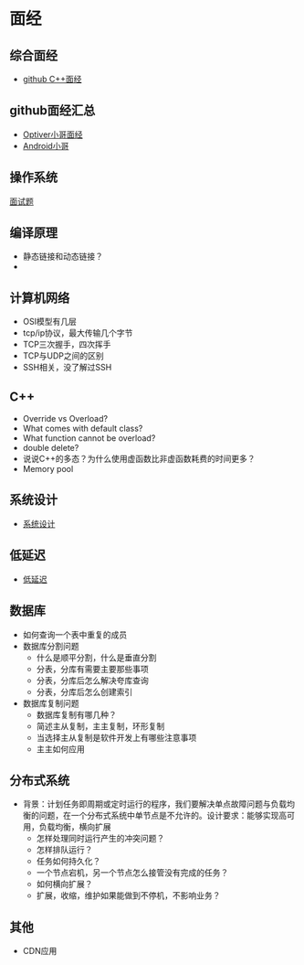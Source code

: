 # 面经

## 综合面经
- [github C++面经](https://github.com/huihut/interview)


## github面经汇总
- [Optiver小哥面经](https://github.com/conanhujinming/tips_for_interview/blob/master/README-zh_CN.md)
- [Android小哥](https://github.com/274942954/AndroidCollection)

## 操作系统
[面试题](https://github.com/aaaaxiaofei/quant/tree/main/%E9%9D%A2%E7%BB%8F)

## 编译原理
- 静态链接和动态链接？
- 
## 计算机网络
- OSI模型有几层
- tcp/ip协议，最大传输几个字节
- TCP三次握手，四次挥手
- TCP与UDP之间的区别
- SSH相关，没了解过SSH


## C++
- Override vs Overload?
- What comes with default class?
- What function cannot be overload?
- double delete?
- 说说C++的多态？为什么使用虚函数比非虚函数耗费的时间更多？
- Memory pool


## 系统设计
- [系统设计](https://github.com/donnemartin/system-design-primer/blob/master/README-zh-Hans.md)

## 低延迟
- [低延迟](https://www.zhihu.com/question/23185359)

## 数据库
- 如何查询一个表中重复的成员
- 数据库分割问题
  - 什么是顺平分割，什么是垂直分割
  - 分表，分库有需要主要那些事项
  - 分表，分库后怎么解决夸库查询
  - 分表，分库后怎么创建索引
- 数据库复制问题
  - 数据库复制有哪几种？
  - 简述主从复制，主主复制，环形复制
  - 当选择主从复制是软件开发上有哪些注意事项
  - 主主如何应用

## 分布式系统
- 背景：计划任务即周期或定时运行的程序，我们要解决单点故障问题与负载均衡的问题，在一个分布式系统中单节点是不允许的。设计要求：能够实现高可用，负载均衡，横向扩展
    - 怎样处理同时运行产生的冲突问题？
    - 怎样排队运行？
    - 任务如何持久化？
    - 一个节点宕机，另一个节点怎么接管没有完成的任务？
    - 如何横向扩展？
    - 扩展，收缩，维护如果能做到不停机，不影响业务？
    
## 其他
- CDN应用
